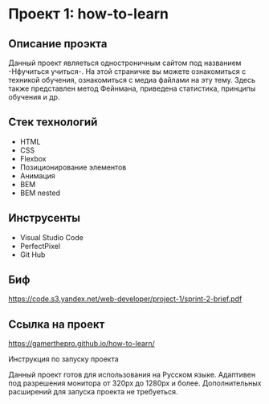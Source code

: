# Проект 1: how-to-learn

## Описание проэкта

Данный проект являеться одностроничным сайтом под названием -Нфучиться учиться-. На этой страничке вы можете ознакомиться с техникой обучения, ознакомиться с медиа файлами на эту тему. Здесь также представлен метод Фейнмана, приведена статистика, принципы обучения и др.

## Стек технологий

* HTML
* CSS
* Flexbox
* Позиционирование элементов
* Анимация
* BEM
* BEM nested

## Инструсенты

* Visual Studio Code
* PerfectPixel
* Git Hub

## Биф

https://code.s3.yandex.net/web-developer/project-1/sprint-2-brief.pdf

## Ссылка на проект

https://gamerthepro.github.io/how-to-learn/

Инструкция по запуску проекта

Данный проект готов для использования на Русском языке. Адаптивен под разрешения монитора от 320px до 1280px и более. Дополнительных расширений для запуска проекта не требуеться.
